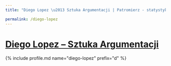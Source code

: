 ```yaml
---
title: "Diego Lopez \u2013 Sztuka Argumentacji | Patromierz - statystyki Patronite.pl"

permalink: /diego-lopez
---
```


# [Diego Lopez – Sztuka Argumentacji](https://patronite.pl/diego-lopez)

{% include profile.md name="diego-lopez" prefix="d" %}
